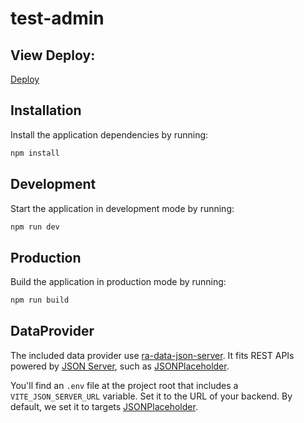 # test-admin

## View Deploy:
[Deploy](https://kozandre.github.io/widgets/widgets/)

## Installation

Install the application dependencies by running:

```sh
npm install
```

## Development

Start the application in development mode by running:

```sh
npm run dev
```

## Production

Build the application in production mode by running:

```sh
npm run build
```

## DataProvider

The included data provider
use [ra-data-json-server](https://github.com/marmelab/react-admin/tree/master/packages/ra-data-json-server).
It fits REST APIs powered
by [JSON Server](https://github.com/typicode/json-server), such
as [JSONPlaceholder](https://jsonplaceholder.typicode.com/).

You'll find an `.env` file at the project root that includes a
`VITE_JSON_SERVER_URL` variable. Set it to the URL of your backend. By default,
we set it to targets [JSONPlaceholder](https://jsonplaceholder.typicode.com/).

